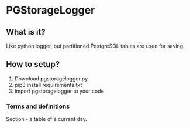 # PGStorageLogger
## What is it?
Like python logger, but partitioned PostgreSQL tables are used for saving.

## How to setup?
1. Download pgstoragelogger.py
2. pip3 install requirements.txt
3. import pgstoragelogger to your code

### Terms and definitions
Section - a table of a current day.